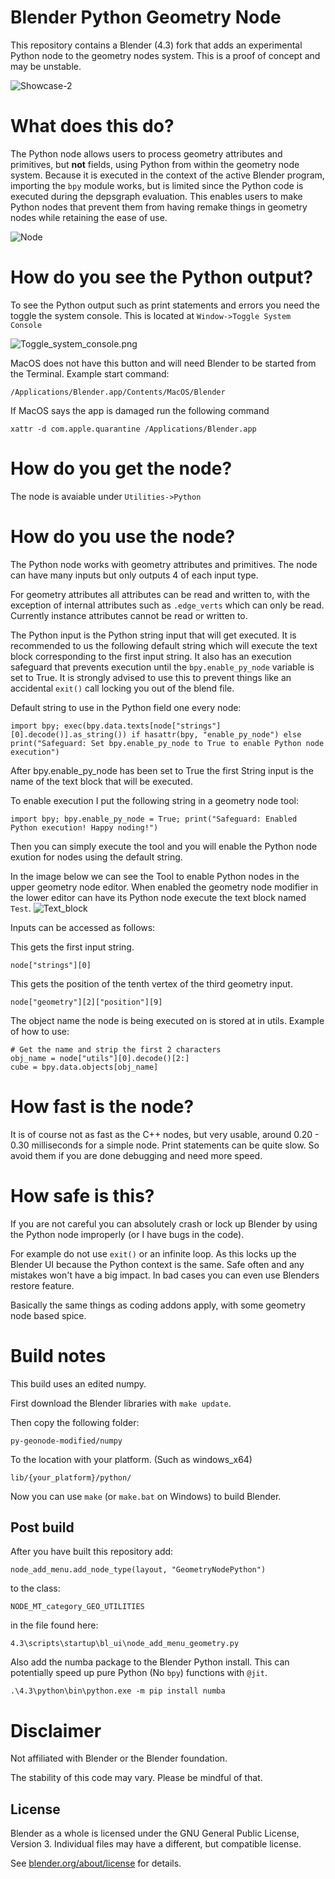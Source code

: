 # Blender Python Geometry Node
This repository contains a Blender (4.3) fork that adds an experimental Python node to the geometry nodes system. This is a proof of concept and may be unstable.

![Showcase-2](python_node_example_images/Showcase-2.png)

# What does this do?
The Python node allows users to process geometry attributes and primitives, but **not** fields, using Python from within the geometry node system.
Because it is executed in the context of the active Blender program, importing the `bpy` module works, but is limited since the Python code is executed during the depsgraph evaluation.
This enables users to make Python nodes that prevent them from having remake things in geometry nodes while retaining the ease of use.

![Node](python_node_example_images/Node.png)

# How do you see the Python output?
To see the Python output such as print statements and errors you need the toggle the system console.
This is located at `Window->Toggle System Console`

![Toggle_system_console.png](python_node_example_images/Toggle_system_console.png)

MacOS does not have this button and will need Blender to be started from the Terminal. Example start command:
```
/Applications/Blender.app/Contents/MacOS/Blender
```

If MacOS says the app is damaged run the following command
```
xattr -d com.apple.quarantine /Applications/Blender.app
```

# How do you get the node?
The node is avaiable under `Utilities->Python`

# How do you use the node?
The Python node works with geometry attributes and primitives. 
The node can have many inputs but only outputs 4 of each input type.

For geometry attributes all attributes can be read and written to, with the exception of internal attributes such as `.edge_verts` which can only be read. Currently instance attributes cannot be read or written to.

The Python input is the Python string input that will get executed. It is recommended to us the following default string which will execute the text block corresponding to the first input string. It also has an execution safeguard that prevents execution until the `bpy.enable_py_node` variable is set to True. It is strongly advised to use this to prevent things like an accidental `exit()` call locking you out of the blend file.

Default string to use in the Python field one every node:
```
import bpy; exec(bpy.data.texts[node["strings"][0].decode()].as_string()) if hasattr(bpy, "enable_py_node") else print("Safeguard: Set bpy.enable_py_node to True to enable Python node execution")
```

After bpy.enable_py_node has been set to True the first String input is the name of the text block that will be executed.

To enable execution I put the following string in a geometry node tool:
```
import bpy; bpy.enable_py_node = True; print("Safeguard: Enabled Python execution! Happy noding!")
```
Then you can simply execute the tool and you will enable the Python node exution for nodes using the default string.

In the image below we can see the Tool to enable Python nodes in the upper geometry node editor. When enabled the geometry node modifier in the lower editor can have its Python node execute the text block named `Test`.
![Text_block](python_node_example_images/Defaults.png)

Inputs can be accessed as follows:

This gets the first input string.
```
node["strings"][0]
```

This gets the position of the tenth vertex of the third geometry input.
```
node["geometry"][2]["position"][9]
```

The object name the node is being executed on is stored at in utils.
Example of how to use:
```
# Get the name and strip the first 2 characters
obj_name = node["utils"][0].decode()[2:]
cube = bpy.data.objects[obj_name]
```


# How fast is the node?
It is of course not as fast as the C++ nodes, but very usable, around 0.20 - 0.30 milliseconds for a simple node.
Print statements can be quite slow. So avoid them if you are done debugging and need more speed.

# How safe is this?
If you are not careful you can absolutely crash or lock up Blender by using the Python node improperly (or I have bugs in the code). 

For example do not use `exit()` or an infinite loop. As this locks up the Blender UI because the Python context is the same. Safe often and any mistakes won't have a big impact. In bad cases you can even use Blenders restore feature.

Basically the same things as coding addons apply, with some geometry node based spice.

# Build notes
This build uses an edited numpy.

First download the Blender libraries with `make update`.

Then copy the following folder:
```
py-geonode-modified/numpy
```

To the location with your platform. (Such as windows_x64)
```
lib/{your_platform}/python/
```

Now you can use `make` (or `make.bat` on Windows) to build Blender.

## Post build

After you have built this repository add:
```
node_add_menu.add_node_type(layout, "GeometryNodePython")
```
to the class: 
```
NODE_MT_category_GEO_UTILITIES
```
in the file found here: 
```
4.3\scripts\startup\bl_ui\node_add_menu_geometry.py
```
Also add the numba package to the Blender Python install. This can potentially speed up pure Python (No `bpy`) functions with `@jit`.

```
.\4.3\python\bin\python.exe -m pip install numba
```

# Disclaimer
Not affiliated with Blender or the Blender foundation.

The stability of this code may vary. Please be mindful of that.

License
-------

Blender as a whole is licensed under the GNU General Public License, Version 3.
Individual files may have a different, but compatible license.

See [blender.org/about/license](https://www.blender.org/about/license) for details.
